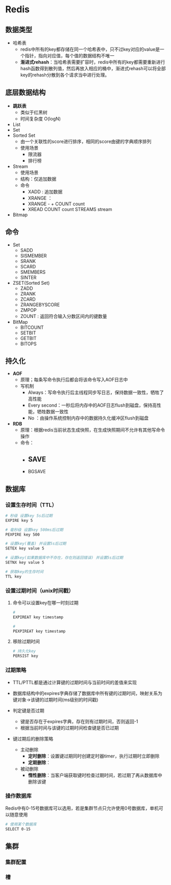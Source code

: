 # Redis

## 数据类型

- 哈希表
  - redis中所有的key都存储在同一个哈希表中，只不过key对应的value是一个指针，指向对应值，每个值的数据结构不唯一
  - **渐进式rehash**：当哈希表需要扩容时，redis中所有的key都需要重新进行hash函数得到散列值，然后再放入相应的桶中，渐进式rehash可以将全部key的rehash分散到各个请求当中进行处理。

## 底层数据结构

- **跳跃表**
  - 类似于红黑树
  - 时间复杂度 O(logN)
- List
- Set
- Sorted Set
  - 由一个关联性的score进行排序，相同的score由键的字典顺序排列
  - 使用场景
    - 限流器
    - 排行榜
- Stream
  - 使用场景
  - 结构：仅追加数据
  - 命令
    - XADD : 追加数据
    - XRANGE ：
    - XRANGE - + COUNT count 
    - XREAD COUNT count STREAMS stream 
- Bitmap

## 命令

- Set
  - SADD
  - SISMEMBER
  - SRANK
  - SCARD
  - SMEMBERS
  - SINTER
- ZSET(Sorted Set)
  - ZADD
  - ZRANK
  - ZCARD
  - ZRANGEBYSCORE
  - ZMPOP
  - ZOUNT : 返回符合输入分数区间内的键数量
- BitMap
  - BITCOUNT
  - SETBIT
  - GETBIT
  - BITOPS

## 持久化

- **AOF**
  - 原理；每条写命令执行后都会将该命令写入AOF日志中
  - 写机制
    - Always：写命令执行后主线程同步写日志，保持数据一致性，牺牲了高性能
    - Every second：一秒后将内存中的AOF日志flush到磁盘，保持高性能，牺牲数据一致性
    - No ：由操作系统控制内存中的数据持久化缓冲区flush到磁盘
- **RDB**
  - 原理：根据redis当前状态生成快照，在生成快照期间不允许有其他写命令操作
  - 命令：
    - SAVE
      - 
    - BGSAVE



## 数据库

### 设置生存时间（TTL）

```bash
# 秒级 设置key 5s后过期
EXPIRE key 5

# 毫秒级 设置key 500ms后过期
PEXPIRE key 500

# 设置key(覆盖) 并设置5s后过期
SETEX key value 5

# 设置key(如果数据库中不存在，存在则返回错误) 并设置5s后过期
SETNX key value 5

# 获取key的生存时间
TTL key
```

### 设置过期时间（unix时间戳）

1. 命令可以设置key在哪一时刻过期

   ```bash
   # 
   EXPIREAT key timestamp
   
   # 
   PEXPIREAT key timestamp
   ```

2. 移除过期时间

   ```bash
   # 持久化key
   PERSIST key
   ```

### 过期策略
-  TTL/PTTL都是通过计算键的过期时间与当前时间的差值来实现

-  数据库结构中的expires字典存储了数据库中所有键的过期时间，映射关系为键对象->该键的过期时间(ms级别的时间戳)

-  判定键是否过期

   -  键是否存在于expires字典，存在则有过期时间，否则返回-1
   -  根据当前时间与该键的过期时间检查键是否已过期

-  键过期后的删除策略

   -  主动删除
      -  **定时删除**：设置键过期同时创建定时器timer，执行过期时立即删除
      -  **定期删除**：
   -  被动删除
      -  **惰性删除**：当客户端获取键时检查过期时间，若过期了再从数据库中删除该键

   

### 操作数据库

  Redis中有0-15号数据库可以选用，若是集群节点只允许使用0号数据库，单机可以随意使用

```bash
# 使用某个数据库
SELECT 0-15
```

## 集群

### 集群配置

### 槽

## 